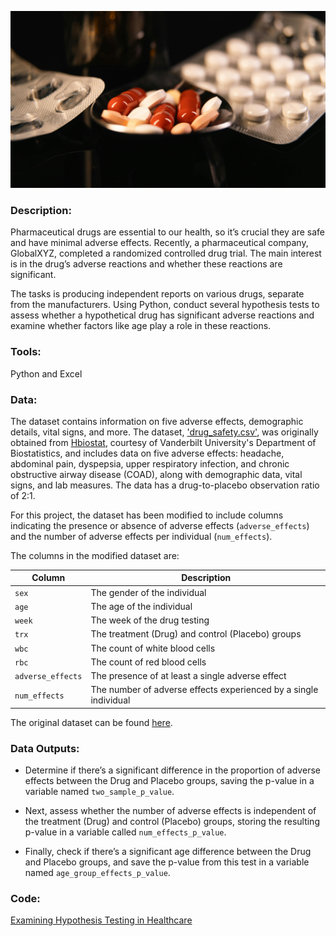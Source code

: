 ![image](https://github.com/mynameisfho/My-Data-Analyst-Portofolio/blob/main/Examining%20Hypothesis%20Testing%20in%20Healthcare/drug_safety.jpg)

### Description:
Pharmaceutical drugs are essential to our health, so it’s crucial they are safe and have minimal adverse effects. Recently, a pharmaceutical company, GlobalXYZ, completed a randomized controlled drug trial. The main interest is in the drug’s adverse reactions and whether these reactions are significant.

The tasks is producing independent reports on various drugs, separate from the manufacturers. Using Python, conduct several hypothesis tests to assess whether a hypothetical drug has significant adverse reactions and examine whether factors like age play a role in these reactions.

### Tools: 
Python and Excel

### Data:
The dataset contains information on five adverse effects, demographic details, vital signs, and more. The dataset, ['drug_safety.csv'](https://github.com/mynameisfho/My-Data-Analyst-Portofolio/blob/main/Examining%20Hypothesis%20Testing%20in%20Healthcare/drug_safety.csv), was originally obtained from [Hbiostat](https://hbiostat.org/data/), courtesy of Vanderbilt University's Department of Biostatistics, and includes data on five adverse effects: headache, abdominal pain, dyspepsia, upper respiratory infection, and chronic obstructive airway disease (COAD), along with demographic data, vital signs, and lab measures. The data has a drug-to-placebo observation ratio of 2:1.

For this project, the dataset has been modified to include columns indicating the presence or absence of adverse effects (`adverse_effects`) and the number of adverse effects per individual (`num_effects`).

The columns in the modified dataset are: 

| Column | Description |
|--------|-------------|
|`sex` | The gender of the individual |
|`age` | The age of the individual |
|`week` | The week of the drug testing |
|`trx` | The treatment (Drug) and control (Placebo) groups | 
|`wbc` | The count of white blood cells |
|`rbc` | The count of red blood cells |
|`adverse_effects` | The presence of at least a single adverse effect |
|`num_effects` | The number of adverse effects experienced by a single individual |

The original dataset can be found [here](https://hbiostat.org/data/repo/safety.rda).

### Data Outputs: 
- Determine if there’s a significant difference in the proportion of adverse effects between the Drug and Placebo groups, saving the p-value in a variable named `two_sample_p_value`.

- Next, assess whether the number of adverse effects is independent of the treatment (Drug) and control (Placebo) groups, storing the resulting p-value in a variable called `num_effects_p_value`.

- Finally, check if there’s a significant age difference between the Drug and Placebo groups, and save the p-value from this test in a variable named `age_group_effects_p_value`.

### Code:
[Examining Hypothesis Testing in Healthcare](https://github.com/mynameisfho/My-Data-Analyst-Portofolio/blob/main/Examining%20Hypothesis%20Testing%20in%20Healthcare/drug_safety.ipynb)
